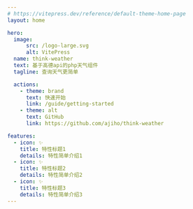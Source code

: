 ```yaml
---
# https://vitepress.dev/reference/default-theme-home-page
layout: home

hero:
  image:
      src: /logo-large.svg
      alt: VitePress
  name: think-weather
  text: 基于高德api的php天气组件
  tagline: 查询天气更简单

  actions:
    - theme: brand
      text: 快速开始
      link: /guide/getting-started
    - theme: alt
      text: GitHub
      link: https://github.com/ajiho/think-weather

features:
  - icon: ✨
    title: 特性标题1
    details: 特性简单介绍1
  - icon: ✨
    title: 特性标题2
    details: 特性简单介绍2
  - icon: ✨
    title: 特性标题3
    details: 特性简单介绍3
---
```


